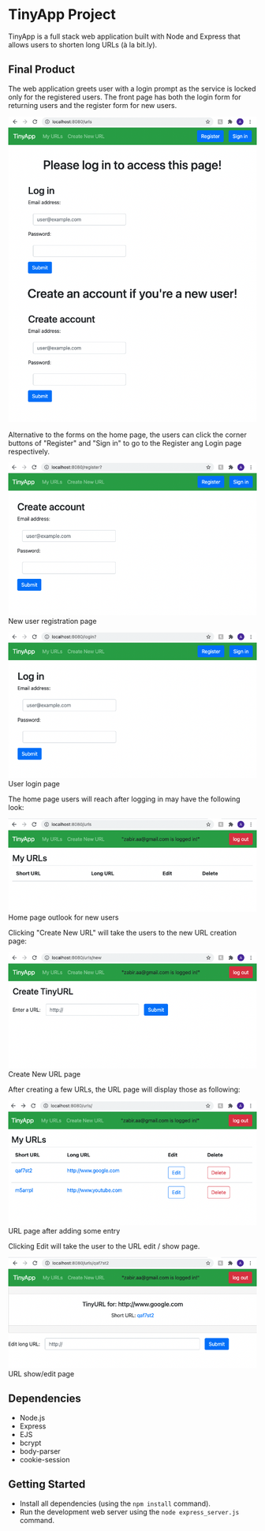 # TinyApp Project

TinyApp is a full stack web application built with Node and Express that allows users to shorten long URLs (à la bit.ly).

## Final Product

The web application greets user with a login prompt as the service is locked only for the registered users. The front page has both the login form for returning users and the register form for new users.

![Home page before logging in](https://github.com/zabir-aa/tinyapp/blob/master/docs/urls-page.png)

Alternative to the forms on the home page, the users can click the corner buttons of "Register" and "Sign in" to go to the Register ang Login page respectively.

!["New user registration page"](https://github.com/zabir-aa/tinyapp/blob/master/docs/register-page.png)
New user registration page



!["User login page"](https://github.com/zabir-aa/tinyapp/blob/master/docs/login-page.png)
User login page


The home page users will reach after logging in may have the following look:

!["URL page after logging in"](https://github.com/zabir-aa/tinyapp/blob/master/docs/logged-in-urls-page.png)
Home page outlook for new users


Clicking "Create New URL" will take the users to the new URL creation page:

!["Create new URL page"](https://github.com/zabir-aa/tinyapp/blob/master/docs/urls-new-page.png)
Create New URL page

After creating a few URLs, the URL page will display those as following:

!["URL page after adding some entry"](https://github.com/zabir-aa/tinyapp/blob/master/docs/logged-in-urls-list.png)
URL page after adding some entry

Clicking Edit will take the user to the URL edit / show page.

!["URL show/edit page"](https://github.com/zabir-aa/tinyapp/blob/master/docs/url-show-edit-page.png)
URL show/edit page

## Dependencies

- Node.js
- Express
- EJS
- bcrypt
- body-parser
- cookie-session

## Getting Started

- Install all dependencies (using the `npm install` command).
- Run the development web server using the `node express_server.js` command.